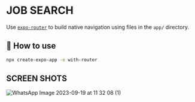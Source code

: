 # JOB SEARCH 

Use [`expo-router`](https://expo.github.io/router) to build native navigation using files in the `app/` directory.

## 🚀 How to use

```sh
npx create-expo-app -e with-router
```

## SCREEN SHOTS

![WhatsApp Image 2023-09-19 at 11 32 08 (1)](https://github.com/Atharva17062002/react_native_jobs/assets/71925942/c5e3a4cc-4710-4e3d-b6f0-b23062c63ca8)
